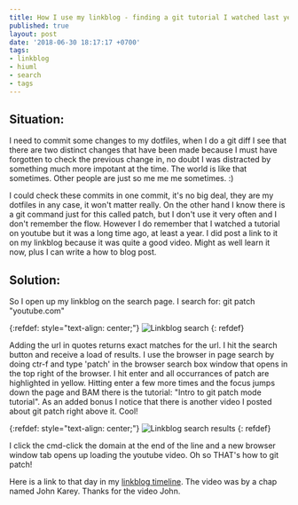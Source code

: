 ```yaml
---
title: How I use my linkblog - finding a git tutorial I watched last year
published: true
layout: post
date: '2018-06-30 18:17:17 +0700'
tags:
- linkblog
- hiuml
- search
- tags
---
```


## Situation:

I need to commit some changes to my dotfiles, when I do a git diff I see that there are two distinct changes that have been made because I must have forgotten to check the previous change in, no doubt I was distracted by something much more impotant at the time. The world is like that sometimes. Other people are just so me me me sometimes. :)

I could check these commits in one commit, it's no big deal, they are my dotfiles in any case, it won't matter really. On the other hand I know there is a git command just for this called patch, but I don't use it very often and I don't remember the flow. However I do remember that I watched a tutorial on youtube but it was a long time ago, at least a year. I did post a link to it on my linkblog because it was quite a good video. Might as well learn it now, plus I can write a how to blog post.

## Solution:

So I open up my linkblog on the search page. I search for: git patch "youtube.com"

{:refdef: style="text-align: center;"}
![Linkblog search]({{site.baseurl}}/assets/images/linkblog-search-01.png)
{: refdef}

Adding the url in quotes returns exact matches for the url. I hit the search button and receive a load of results. I use the browser in page search by doing ctr-f and type 'patch' in the browser search box window that opens in the top right of the browser. I hit enter and all occurrances of patch are highlighted in yellow. Hitting enter a few more times and the focus jumps down the page and BAM there is the tutorial: "Intro to git patch mode tutorial". As an added bonus I notice that there is another video I posted about git patch right above it. Cool!

{:refdef: style="text-align: center;"}
![Linkblog search results]({{site.baseurl}}/assets/images/linkblog-search-02.png)
{: refdef}

I click the cmd-click the domain at the end of the line and a new browser window tab opens up loading the youtube video. Oh so THAT's how to git patch!

Here is a link to that day in my [linkblog timeline](https://linkblog.io/users/mark/?date=28May2017). The video was by a chap named John Karey. Thanks for the video John.